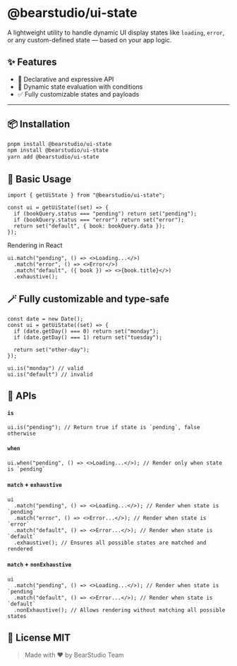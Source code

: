 # @bearstudio/ui-state

A lightweight utility to handle dynamic UI display states like `loading`, `error`, or any custom-defined state — based on your app logic.

## ✨ Features

- 🧠 Declarative and expressive API
- 🔁 Dynamic state evaluation with conditions
- ✅ Fully customizable states and payloads

---

## 📦 Installation

```bash
pnpm install @bearstudio/ui-state
npm install @bearstudio/ui-state
yarn add @bearstudio/ui-state
```

## 🚀 Basic Usage

```tsx
import { getUiState } from "@bearstudio/ui-state";

const ui = getUiState((set) => {
  if (bookQuery.status === "pending") return set("pending");
  if (bookQuery.status === "error") return set("error");
  return set("default", { book: bookQuery.data });
});
```

Rendering in React

```tsx
ui.match("pending", () => <>Loading...</>)
  .match("error", () => <>Error</>)
  .match("default", ({ book }) => <>{book.title}</>)
  .exhaustive();
```

## 🪄 Fully customizable and type-safe

```tsx
const date = new Date();
const ui = getUiState((set) => {
  if (date.getDay() === 0) return set("monday");
  if (date.getDay() === 1) return set("tuesday");

  return set("other-day");
});

ui.is("monday") // valid
ui.is("default") // invalid
```


## 📖 APIs

#### `is`

```tsx
ui.is("pending"); // Return true if state is `pending`, false otherwise
```

#### `when`

```tsx
ui.when("pending", () => <>Loading...</>); // Render only when state is `pending`
```

#### `match` + `exhaustive`

```tsx
ui
  .match("pending", () => <>Loading...</>); // Render when state is `pending`
  .match("error", () => <>Error...</>); // Render when state is `error`
  .match("default", () => <>Error...</>); // Render when state is `default`
  .exhaustive(); // Ensures all possible states are matched and rendered
```

#### `match` + `nonExhaustive`

```tsx
ui
  .match("pending", () => <>Loading...</>); // Render when state is `pending`
  .match("default", () => <>Error...</>); // Render when state is `default`
  .nonExhaustive(); // Allows rendering without matching all possible states
```

## 📃 License MIT

> Made with ❤️ by BearStudio Team

